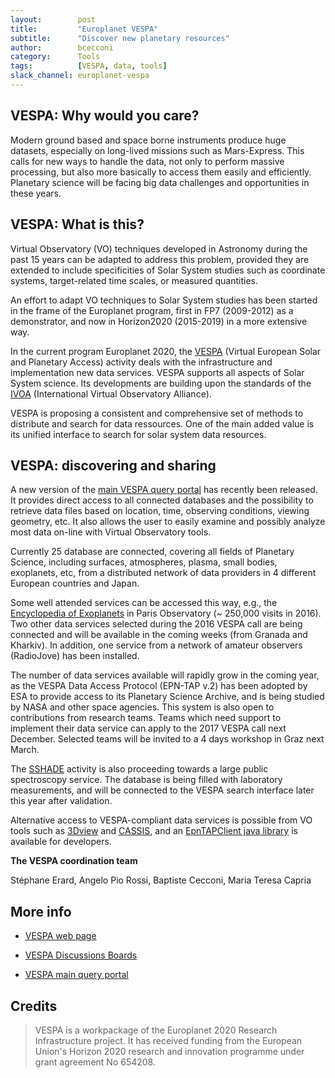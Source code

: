 ```yaml
---
layout:        post
title:         "Europlanet VESPA"
subtitle:      "Discover new planetary resources"
author:        bcecconi
category:      Tools
tags:          [VESPA, data, tools]
slack_channel: europlanet-vespa
---
```


## VESPA: Why would you care?

Modern ground based and space borne instruments produce huge datasets, 
especially on long-lived missions such as Mars-Express. This calls for new 
ways to handle the data, not only to perform massive processing, but also more 
basically to access them easily and efficiently. Planetary science will be 
facing big data challenges and opportunities in these years.

## VESPA: What is this?

Virtual Observatory (VO) techniques developed in Astronomy during the past 
15 years can be adapted to address this problem, provided they are extended to 
include specificities of Solar System studies such as coordinate systems, 
target-related time scales, or measured quantities.

An effort to adapt VO techniques to Solar System studies has been started in 
the frame of the Europlanet program, first in FP7 (2009-2012) as a demonstrator, 
and now in Horizon2020 (2015-2019) in a more extensive way.

In the current program Europlanet 2020, the 
[VESPA](http://www.europlanet-vespa.eu) (Virtual European Solar and Planetary 
Access) activity deals with the infrastructure and implementation new data 
services. VESPA supports all aspects of Solar System science. Its developments 
are building upon the standards of the 
[IVOA](http://ivoa.net) (International Virtual Observatory Alliance).

VESPA is proposing a consistent and comprehensive set of methods to 
distribute and search for data ressources. One of the main added value is its
unified interface to search for solar system data resources.

## VESPA: discovering and sharing

A new version of the [main VESPA query portal](http://vespa.obspm.fr) has 
recently been released. It provides direct access to all connected databases 
and the possibility to retrieve data files based on location, time, observing 
conditions, viewing geometry, etc. It also allows the user to easily examine 
and possibly analyze most data on-line with Virtual Observatory tools.

Currently 25 database are connected, covering all fields of Planetary Science, 
including surfaces, atmospheres, plasma, small bodies, exoplanets, etc, from a 
distributed network of data providers in 4 different European countries and Japan.

Some well attended services can be accessed this way, e.g., the [Encyclopedia of 
Exoplanets](http://exoplanet.eu) in Paris Observatory (~ 250,000 visits in 2016). 
Two other data services selected during the 2016 VESPA call are being connected 
and will be available in the coming weeks (from Granada and Kharkiv). In addition, 
one service from a network of amateur observers (RadioJove) has been installed. 

The number of data services available will rapidly grow in the coming year, as 
the VESPA Data Access Protocol (EPN-TAP v.2) has been adopted by ESA to provide 
access to its Planetary Science Archive, and is being studied by NASA and other 
space agencies. This system is also open to contributions from research teams. 
Teams which need support to implement their data service can apply to the 2017 
VESPA call next December. Selected teams will be invited to a 4 days workshop 
in Graz next March. 

The [SSHADE](https://blog.sshade.eu) activity is also proceeding towards a large 
public spectroscopy service. The database is being filled with laboratory 
measurements, and will be connected to the VESPA search interface later this 
year after validation.

Alternative access to VESPA-compliant data services is possible from VO tools 
such as [3Dview](http://3dview.cdpp.eu) and [CASSIS](http://cassis.irap.omp.eu), 
and an [EpnTAPClient java library](https://gitlab.irap.omp.eu/OV-GSO-DC/EpnTAPClient/tree/master) is available for developers.

__The VESPA coordination team__

Stéphane Erard, Angelo Pio Rossi, Baptiste Cecconi, Maria Teresa Capria

## More info

+ [VESPA web page](http://www.europlanet-vespa.eu)

+ [VESPA Discussions Boards](http://discussions.europlanet-vespa.eu)

+ [VESPA main query portal](http://vespa.obspm.fr)

## Credits

> VESPA is a workpackage of the Europlanet 2020 Research Infrastructure project. It has received funding from the European Union's Horizon 2020 research and innovation programme under grant agreement No 654208. 
